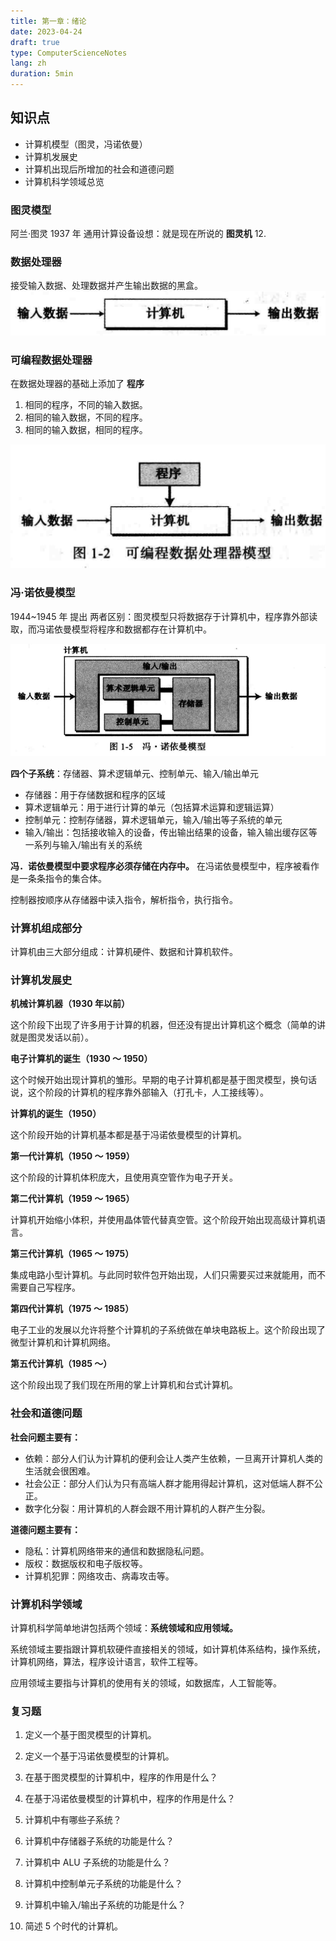 ```yaml
---
title: 第一章：绪论
date: 2023-04-24
draft: true
type: ComputerScienceNotes
lang: zh
duration: 5min
---
```


## 知识点

- 计算机模型（图灵，冯诺依曼）
- 计算机发展史
- 计算机出现后所增加的社会和道德问题
- 计算机科学领域总览

### 图灵模型

阿兰·图灵 1937 年 通用计算设备设想：就是现在所说的 **图灵机** 12.

### 数据处理器

接受输入数据、处理数据并产生输出数据的黑盒。
![数据处理器](/public/images/computer-science-notes/1.1.png)

### 可编程数据处理器

在数据处理器的基础上添加了 **程序**

1. 相同的程序，不同的输入数据。
2. 相同的输入数据，不同的程序。
3. 相同的输入数据，相同的程序。

![可编程数据处理器](/public/images/computer-science-notes/1.2.png)

### 冯·诺依曼模型

1944~1945 年 提出
两者区别：图灵模型只将数据存于计算机中，程序靠外部读取，而冯诺依曼模型将程序和数据都存在计算机中。

![冯·诺依曼模型](/public/images/computer-science-notes/1.3.png)

**四个子系统**：存储器、算术逻辑单元、控制单元、输入/输出单元

- 存储器：用于存储数据和程序的区域
- 算术逻辑单元：用于进行计算的单元（包括算术运算和逻辑运算）
- 控制单元：控制存储器，算术逻辑单元，输入/输出等子系统的单元
- 输入/输出：包括接收输入的设备，传出输出结果的设备，输入输出缓存区等一系列与输入/输出有关的系统

**冯．诺依曼模型中要求程序必须存储在内存中。**
在冯诺依曼模型中，程序被看作是一条条指令的集合体。

控制器按顺序从存储器中读入指令，解析指令，执行指令。

### 计算机组成部分

计算机由三大部分组成：计算机硬件、数据和计算机软件。

### 计算机发展史

**机械计算机器（1930 年以前）**

这个阶段下出现了许多用于计算的机器，但还没有提出计算机这个概念（简单的讲就是图灵发话以前）。

**电子计算机的诞生（1930 ～ 1950）**

这个时候开始出现计算机的雏形。早期的电子计算机都是基于图灵模型，换句话说，这个阶段的计算机的程序靠外部输入（打孔卡，人工接线等）。

**计算机的诞生（1950）**

这个阶段开始的计算机基本都是基于冯诺依曼模型的计算机。

**第一代计算机（1950 ～ 1959）**

这个阶段的计算机体积庞大，且使用真空管作为电子开关。

**第二代计算机（1959 ～ 1965）**

计算机开始缩小体积，并使用晶体管代替真空管。这个阶段开始出现高级计算机语言。

**第三代计算机（1965 ～ 1975）**

集成电路小型计算机。与此同时软件包开始出现，人们只需要买过来就能用，而不需要自己写程序。

**第四代计算机（1975 ～ 1985）**

电子工业的发展以允许将整个计算机的子系统做在单块电路板上。这个阶段出现了微型计算机和计算机网络。

**第五代计算机（1985 ～）**

这个阶段出现了我们现在所用的掌上计算机和台式计算机。

### 社会和道德问题

**社会问题主要有：**

- 依赖：部分人们认为计算机的便利会让人类产生依赖，一旦离开计算机人类的生活就会很困难。
- 社会公正：部分人们认为只有高端人群才能用得起计算机，这对低端人群不公正。
- 数字化分裂：用计算机的人群会跟不用计算机的人群产生分裂。

**道德问题主要有：**

- 隐私：计算机网络带来的通信和数据隐私问题。
- 版权：数据版权和电子版权等。
- 计算机犯罪：网络攻击、病毒攻击等。

### 计算机科学领域

计算机科学简单地讲包括两个领域：**系统领域和应用领域。**

系统领域主要指跟计算机软硬件直接相关的领域，如计算机体系结构，操作系统，计算机网络，算法，程序设计语言，软件工程等。

应用领域主要指与计算机的使用有关的领域，如数据库，人工智能等。

### 复习题

1. 定义一个基于图灵模型的计算机。

2. 定义一个基于冯诺依曼模型的计算机。

3. 在基于图灵模型的计算机中，程序的作用是什么？

4. 在基于冯诺依曼模型的计算机中，程序的作用是什么？

5. 计算机中有哪些子系统？

6. 计算机中存储器子系统的功能是什么？

7. 计算机中 ALU 子系统的功能是什么？

8. 计算机中控制单元子系统的功能是什么？

9. 计算机中输入/输出子系统的功能是什么？

10. 简述 5 个时代的计算机。
